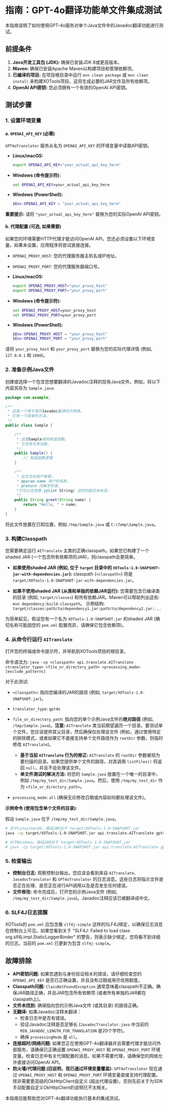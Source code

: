 # 指南：GPT-4o翻译功能单文件集成测试

本指南说明了如何使用GPT-4o服务对单个Java文件中的Javadoc翻译功能进行测试。

## 前提条件

1.  **Java开发工具包 (JDK):** 确保已安装JDK 8或更高版本。
2.  **Maven:** 确保已安装Apache Maven以构建项目和管理依赖项。
3.  **已编译的项目:** 在项目根目录中运行 `mvn clean package` 或 `mvn clean install` 来构建XOTools项目。这将生成必要的JAR文件及所有依赖项。
4.  **OpenAI API密钥:** 您必须拥有一个有效的OpenAI API密钥。

## 测试步骤

### 1. 设置环境变量

#### a. `OPENAI_API_KEY` (必需)

`GPT4oTranslator` 服务从名为 `OPENAI_API_KEY` 的环境变量中读取API密钥。

*   **Linux/macOS:**
    ```bash
    export OPENAI_API_KEY="your_actual_api_key_here"
    ```
*   **Windows (命令提示符):**
    ```cmd
    set OPENAI_API_KEY=your_actual_api_key_here
    ```
*   **Windows (PowerShell):**
    ```powershell
    $Env:OPENAI_API_KEY = "your_actual_api_key_here"
    ```
**重要提示:** 请将 `"your_actual_api_key_here"` 替换为您的实际OpenAI API密钥。

#### b. 代理配置 (可选, 如果需要)

如果您的环境需要HTTP代理才能访问OpenAI API，您还必须设置以下环境变量。如果未设置，应用程序将尝试直接连接。

*   `OPENAI_PROXY_HOST`: 您的代理服务器主机名或IP地址。
*   `OPENAI_PROXY_PORT`: 您的代理服务器端口号。

*   **Linux/macOS:**
    ```bash
    export OPENAI_PROXY_HOST="your_proxy_host"
    export OPENAI_PROXY_PORT="your_proxy_port"
    ```
*   **Windows (命令提示符):**
    ```cmd
    set OPENAI_PROXY_HOST=your_proxy_host
    set OPENAI_PROXY_PORT=your_proxy_port
    ```
*   **Windows (PowerShell):**
    ```powershell
    $Env:OPENAI_PROXY_HOST = "your_proxy_host"
    $Env:OPENAI_PROXY_PORT = "your_proxy_port"
    ```
请将 `your_proxy_host` 和 `your_proxy_port` 替换为您的实际代理详情 (例如, `127.0.0.1` 和 `1080`)。

### 2. 准备示例Java文件

创建或选择一个包含您想要翻译的Javadoc注释的现有Java文件。例如，将以下内容另存为 `Sample.java`:

```java
package com.example;

/**
 * 这是一个用于演示Javadoc翻译的示例类。
 * 它有一个简单的方法。
 */
public class Sample {

    /**
     * 这是Sample类的构造函数。
     * 它没有太多功能。
     */
    public Sample() {
        // 构造函数逻辑
    }

    /**
     * 此方法向用户致意。
     * @param name 用户的名称。
     * @return 问候字符串。
     *它可以包含像 {@link String} 这样的超文本标签。
     */
    public String greet(String name) {
        return "Hello, " + name;
    }
}
```
将此文件放置在已知位置，例如 `/tmp/Sample.java` 或 `C:\Temp\Sample.java`。

### 3. 构建Classpath

您需要确定运行 `AITranslate` 主类的正确classpath。如果您已构建了一个shaded JAR (一个包含所有依赖项的JAR)，则classpath会更简单。

*   **如果使用shaded JAR (例如, 位于 `target` 目录中的 `XOTools-1.0-SNAPSHOT-jar-with-dependencies.jar`):**
    classpath (`<classpath>`) 将是 `target/XOTools-1.0-SNAPSHOT-jar-with-dependencies.jar`。

*   **如果不使用shaded JAR (从类和单独的依赖JAR运行):**
    您需要包含已编译类的目录 (例如, `target/classes`) 和所有依赖JAR。Maven可以帮助列出这些: `mvn dependency:build-classpath`。
    示例结构: `target/classes:path/to/dependency1.jar:path/to/dependency2.jar:...`

为简单起见，假设您有一个名为 `XOTools-1.0-SNAPSHOT.jar` 的shaded JAR (确切名称可能因您的 `pom.xml` 配置而异，请确保它包含依赖项)。

### 4. 从命令行运行 `AITranslate`

打开您的终端或命令提示符，并导航到XOTools项目的根目录。

命令语法为:
`java -cp <classpath> api.translate.AITranslate <translator_type> <file_or_directory_path> <processing_mode> [exclude_patterns]`

对于此测试:
*   `<classpath>`: 指向您编译的JAR的路径 (例如, `target/XOTools-1.0-SNAPSHOT.jar`)。
*   `translator_type`: `gpt4o`
*   `file_or_directory_path`: 指向您的单个示例Java文件的**绝对路径** (例如, `/tmp/Sample.java`)。**注意:** `AITranslate` 类当前期望遍历一个目录。要测试单个文件，您应该提供其父目录，然后确保仅处理该文件 (例如，通过使用特定的排除模式，或者如果它不直接支持单个文件路径作为 `rootDir` 参数，则临时修改 `AITranslate`)。
    *   **基于当前 `AITranslate` 行为的修正:** `AITranslate` 的 `rootDir` 参数被视为要扫描的目录。如果您提供单个文件的路径，对其调用 `listFiles()` 将返回 `null`，并且不会处理该文件。
    *   **单文件测试的解决方法:** 将您的 `Sample.java` 放置在一个唯一的目录中，例如 `/tmp/my_test_dir/Sample.java`。然后，使用 `/tmp/my_test_dir` 作为 `<file_or_directory_path>`。

*   `processing_mode`: `all` (确保无论修改日期或内容如何都处理该文件)。

**示例命令 (使用包含单个文件的目录):**

假设 `Sample.java` 位于 `/tmp/my_test_dir/Sample.java`。

```bash
# 对于Linux/macOS，假设JAR位于 target/XOTools-1.0-SNAPSHOT.jar
java -cp target/XOTools-1.0-SNAPSHOT.jar api.translate.AITranslate gpt4o /tmp/my_test_dir all

# 对于Windows，假设JAR位于 target\XOTools-1.0-SNAPSHOT.jar
# java -cp target\XOTools-1.0-SNAPSHOT.jar api.translate.AITranslate gpt4o C:\Temp\my_test_dir all
```

### 5. 检查输出

*   **控制台日志:** 观察控制台输出。您应该会看到来自 `AITranslate`、`JavadocTranslator` 和 `GPT4oTranslator` 的日志消息。这些日志将指示文件是否正在处理、是否正在进行API调用以及是否发生任何错误。
*   **文件修改:** 命令完成后，打开您的示例Java文件 (例如, `/tmp/my_test_dir/Sample.java`)。Javadoc注释应该已被翻译成中文。

### 6. SLF4J日志提醒

XOTools的 `pom.xml` 应包含像 `slf4j-simple` 这样的SLF4J绑定，以确保日志消息在控制台上可见。如果您看到关于 "SLF4J: Failed to load class org.slf4j.impl.StaticLoggerBinder" 的警告，则表示缺少绑定，您将看不到详细的日志。当前的 `pom.xml` 已更新为包含 `slf4j-simple`。

## 故障排除

*   **API密钥问题:** 如果您遇到与身份验证相关的错误，请仔细检查您的 `OPENAI_API_KEY` 是否已正确设置，并且没有过期或用尽信用额度。
*   **Classpath问题:** `ClassNotFoundException` 通常意味着classpath不正确。确保JAR路径正确，并且JAR包含所有依赖项 (或者所有单独的JAR都在classpath上)。
*   **文件未找到:** 确保指向您的示例Java文件 (或其目录) 的路径正确。
*   **无翻译:** 如果Javadoc注释未翻译：
    *   检查日志中是否有错误。
    *   验证Javadoc注释是否足够长 (`JavadocTranslator.java` 中当前的 `MIN_JAVADOC_LENGTH_FOR_TRANSLATION` 是20个字符)。
    *   确保 `processingMode` 是 `all`。
*   **连接超时/网络问题:** 如果您正在使用GPT-4o翻译器并且需要代理才能访问外部服务，请确保已正确设置 `OPENAI_PROXY_HOST` 和 `OPENAI_PROXY_PORT` 环境变量。检查日志中有关代理配置的消息。如果不需要代理，请确保您的网络允许直接访问OpenAI API。
*   **防火墙/代理问题 (旧说明，现已通过环境变量覆盖):** `GPT4oTranslator` 现在通过 `OPENAI_PROXY_HOST` 和 `OPENAI_PROXY_PORT` 环境变量直接支持代理配置。除非需要更高级的OkHttpClient自定义 (超出代理设置)，否则先前关于为SDK手动配置自定义OkHttpClient的说明已不太相关。

本指南应能帮助您对GPT-4o翻译功能执行基本的集成测试。
